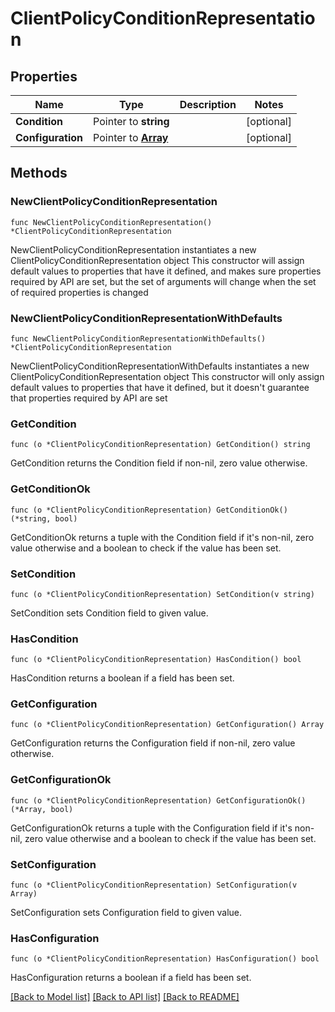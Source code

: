 # ClientPolicyConditionRepresentation

## Properties

Name | Type | Description | Notes
------------ | ------------- | ------------- | -------------
**Condition** | Pointer to **string** |  | [optional] 
**Configuration** | Pointer to [**Array**](array.md) |  | [optional] 

## Methods

### NewClientPolicyConditionRepresentation

`func NewClientPolicyConditionRepresentation() *ClientPolicyConditionRepresentation`

NewClientPolicyConditionRepresentation instantiates a new ClientPolicyConditionRepresentation object
This constructor will assign default values to properties that have it defined,
and makes sure properties required by API are set, but the set of arguments
will change when the set of required properties is changed

### NewClientPolicyConditionRepresentationWithDefaults

`func NewClientPolicyConditionRepresentationWithDefaults() *ClientPolicyConditionRepresentation`

NewClientPolicyConditionRepresentationWithDefaults instantiates a new ClientPolicyConditionRepresentation object
This constructor will only assign default values to properties that have it defined,
but it doesn't guarantee that properties required by API are set

### GetCondition

`func (o *ClientPolicyConditionRepresentation) GetCondition() string`

GetCondition returns the Condition field if non-nil, zero value otherwise.

### GetConditionOk

`func (o *ClientPolicyConditionRepresentation) GetConditionOk() (*string, bool)`

GetConditionOk returns a tuple with the Condition field if it's non-nil, zero value otherwise
and a boolean to check if the value has been set.

### SetCondition

`func (o *ClientPolicyConditionRepresentation) SetCondition(v string)`

SetCondition sets Condition field to given value.

### HasCondition

`func (o *ClientPolicyConditionRepresentation) HasCondition() bool`

HasCondition returns a boolean if a field has been set.

### GetConfiguration

`func (o *ClientPolicyConditionRepresentation) GetConfiguration() Array`

GetConfiguration returns the Configuration field if non-nil, zero value otherwise.

### GetConfigurationOk

`func (o *ClientPolicyConditionRepresentation) GetConfigurationOk() (*Array, bool)`

GetConfigurationOk returns a tuple with the Configuration field if it's non-nil, zero value otherwise
and a boolean to check if the value has been set.

### SetConfiguration

`func (o *ClientPolicyConditionRepresentation) SetConfiguration(v Array)`

SetConfiguration sets Configuration field to given value.

### HasConfiguration

`func (o *ClientPolicyConditionRepresentation) HasConfiguration() bool`

HasConfiguration returns a boolean if a field has been set.


[[Back to Model list]](../README.md#documentation-for-models) [[Back to API list]](../README.md#documentation-for-api-endpoints) [[Back to README]](../README.md)


